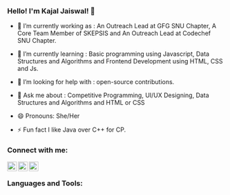### Hello! I'm Kajal Jaiswal! 👋

- 🔭 I’m currently working as : 
       An Outreach Lead at GFG SNU Chapter,
       A Core Team Member of SKEPSIS and
       An Outreach Lead at Codechef SNU Chapter.
- 🌱 I’m currently learning : 
       Basic programming using Javascript,
       Data Structures and Algorithms and
       Frontend Development using HTML, CSS and Js.
- 🤔 I’m looking for help with : 
       open-source contributions.
- 💬 Ask me about : 
       Competitive Programming,
       UI/UX Designing,
       Data Structures and Algorithms and 
       HTML or CSS

- 😄 Pronouns: 
       She/Her
- ⚡ Fun fact
       I like Java over C++ for CP.

### Connect with me:

      
[<img align="left" alt="codeSTACKr | Twitter" width="22px" src="https://cdn.jsdelivr.net/npm/simple-icons@v3/icons/twitter.svg" />][twitter]
[<img align="left" alt="codeSTACKr | LinkedIn" width="22px" src="https://cdn.jsdelivr.net/npm/simple-icons@v3/icons/linkedin.svg" />][linkedin]
[<img align="left" alt="codeSTACKr | Instagram" width="22px" src="https://cdn.jsdelivr.net/npm/simple-icons@v3/icons/instagram.svg" />][instagram]

<br />

### Languages and Tools:



<br />
<br />

[twitter]: https://twitter.com/KajalJa68940044
[instagram]: https://www.instagram.com/ka.j.al18/
[linkedin]: https://www.linkedin.com/in/kajal-jaiswal-2b55741bb/
